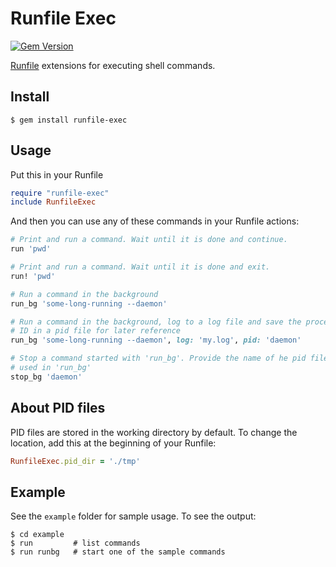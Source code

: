 Runfile Exec
============

[![Gem Version](https://badge.fury.io/rb/runfile-exec.svg)](http://badge.fury.io/rb/runfile-exec)

[Runfile](https://github.com/DannyBen/runfile) extensions for executing shell commands.

## Install

	$ gem install runfile-exec

## Usage

Put this in your Runfile

```ruby
require "runfile-exec"
include RunfileExec
```

And then you can use any of these commands in your Runfile actions:

```ruby
# Print and run a command. Wait until it is done and continue.
run 'pwd'

# Print and run a command. Wait until it is done and exit.
run! 'pwd'

# Run a command in the background
run_bg 'some-long-running --daemon'

# Run a command in the background, log to a log file and save the process 
# ID in a pid file for later reference
run_bg 'some-long-running --daemon', log: 'my.log', pid: 'daemon'

# Stop a command started with 'run_bg'. Provide the name of he pid file you 
# used in 'run_bg'
stop_bg 'daemon'
```

## About PID files ##

PID files are stored in the working directory by default.
To change the location, add this at the beginning of your Runfile:

```ruby
RunfileExec.pid_dir = './tmp'
```

## Example ##

See the `example` folder for sample usage. To see the output:

	$ cd example
	$ run         # list commands
	$ run runbg   # start one of the sample commands

